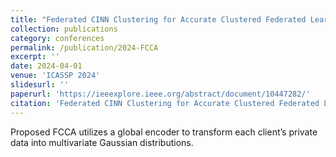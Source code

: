 ```yaml
---
title: "Federated CINN Clustering for Accurate Clustered Federated Learning"
collection: publications
category: conferences
permalink: /publication/2024-FCCA
excerpt: ''
date: 2024-04-01
venue: 'ICASSP 2024'
slidesurl: ''
paperurl: 'https://ieeexplore.ieee.org/abstract/document/10447282/'
citation: 'Federated CINN Clustering for Accurate Clustered Federated Learning. ICASSP 2024. Y. Zhou, **M. Shi**, Y. Tian, Y. Li, Q. Ye, J. Lv'
---
```


Proposed FCCA utilizes a global encoder to transform each client’s private data into multivariate Gaussian distributions.